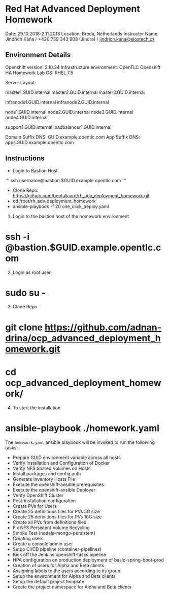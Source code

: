 # Red Hat Advanced Deployment Homework

Date: 29.10.2018-2.11.2018
Location: Breda, Netherlands
Instructor Name: Jindřich Káňa / +420 739 343 908 (Jindra) / jindrich.kana@elostech.cz

## Environment Details

Openshift version: 3.10.34
Infrastructure environment: OpenTLC Openshift HA Homework Lab
OS: RHEL 7.5

Server Layout:

master1.GUID.internal
master2.GUID.internal
master3.GUID.internal

infranode1.GUID.internal
infranode2.GUID.internal

node1.GUID.internal
node2.GUID.internal
node3.GUID.internal
node4.GUID.internal

support1.GUID.internal
loadbalancer1.GUID.internal

Domain Suffix DNS: GUID.example.opentlc.com
App Suffix DNS: apps.GUID.example.opentlc.com

## Instructions

* Login to Bastion Host

''' ssh username@bastion.$GUID.example.opentlc.com '''

* Clone Repo: https://github.com/bentaljaard/rh_adv_deployment_homework.git
* cd /root/rh_adv_deployment_homework
* ansible-playbook -f 20 one_click_deploy.yaml



1. Login to the bastion host of the homework environment

# ssh -i @bastion.$GUID.example.opentlc.com

2. Login as root user

# sudo su -

3. Clone Repo

# git clone https://github.com/adnan-drina/ocp_advanced_deployment_homework.git

# cd ocp_advanced_deployment_homework/

4. To start the installation

# ansible-playbook ./homework.yaml


The `homework.yaml` ansible playbook will be invoked to run the following tasks:

* Prepare GUID environment variable across all hosts
* Verify Installation and Configuration of Docker
* Verify NFS Shared Volumes on Hosts
* Install packages and config auth
* Generate Inventory Hosts File
* Execute the openshift-ansible prerequisites
* Execute the openshift-ansible Deployer
* Verify OpenShift Cluster
* Post-installation configuration
* Create PVs for Users
* Create 25 definitions files for PVs 5G size
* Create 25 definitions files for PVs 10G size
* Create all PVs from definitions files
* Fix NFS Persistent Volume Recycling
* Smoke Test (nodejs-mongo-persistent)
* Creating users
* Create a console admin user
* Setup CI/CD pipeline (container-pipelines)
* Kick off the Jenkins openshift-tasks pipeline
* HPA configuration on production deployment of basic-spring-boot-prod
* Creation of users for Alpha and Beta clients
* Assigning labels to the users according to its group
* Setup the environment for Alpha and Beta clients
* Setup the default project template
* Create the project namespace for Alpha and Beta clients